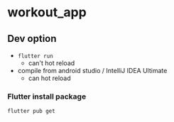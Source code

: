 # workout_app

## Dev option
* `flutter run`
  * can't hot reload
* compile from android studio / IntelliJ IDEA Ultimate
  * can hot reload

### Flutter install package

`flutter pub get`
